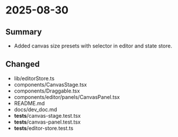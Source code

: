 # 2025-08-30

## Summary
- Added canvas size presets with selector in editor and state store.

## Changed
- lib/editorStore.ts
- components/CanvasStage.tsx
- components/Draggable.tsx
- components/editor/panels/CanvasPanel.tsx
- README.md
- docs/dev_doc.md
- __tests__/canvas-stage.test.tsx
- __tests__/canvas-panel.test.tsx
- __tests__/editor-store.test.ts
